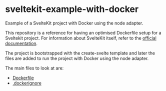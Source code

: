 # sveltekit-example-with-docker

Example of a SvelteKit project with Docker using the node adapter.

This repository is a reference for having an optimised Dockerfile setup for a Sveltekit project. For information about SvelteKit itself, refer to the [official documentation](https://kit.svelte.dev/docs).

The project is bootstrapped with the create-svelte template and later the files are added to run the project with Docker using the node adapter.

The main files to look at are:
- [Dockerfile](Dockerfile)
- [.dockerignore](.dockerignore)

